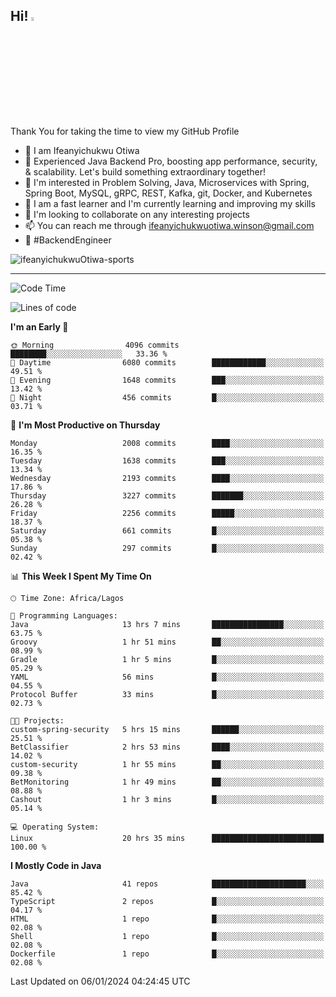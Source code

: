 <!-- BLOG-POST-LIST:START --><!-- BLOG-POST-LIST:END -->

## Hi! <img src="https://media.giphy.com/media/hvRJCLFzcasrR4ia7z/giphy.gif" width="4%"> 

Thank You for taking the time to view my GitHub Profile

- 👋 I am Ifeanyichukwu Otiwa
- 🚀 Experienced Java Backend Pro, boosting app performance, security, & scalability. Let's build something extraordinary together!
- 👀 I'm interested in Problem Solving, Java, Microservices with Spring, Spring Boot, MySQL, gRPC, REST, Kafka, git, Docker, and Kubernetes
- 🌱 I am a fast learner and I'm currently learning and improving my skills
- 💞️ I'm looking to collaborate on any interesting projects
- 📫 You can reach me through ifeanyichukwuotiwa.winson@gmail.com
- 🚀 #BackendEngineer

<p align="left" marginTop="10px"> <img src="https://komarev.com/ghpvc/?username=ifeanyichukwuOtiwa-sports&label=Profile%20views&color=0e75b6&style=for-the-badge" alt="ifeanyichukwuOtiwa-sports" /> </p>

***

<!--START_SECTION:waka-->
![Code Time](http://img.shields.io/badge/Code%20Time-2%2C076%20hrs%2015%20mins-blue)

![Lines of code](https://img.shields.io/badge/From%20Hello%20World%20I%27ve%20Written-4.5%20million%20lines%20of%20code-blue)

**I'm an Early 🐤** 

```text
🌞 Morning                4096 commits        ████████░░░░░░░░░░░░░░░░░   33.36 % 
🌆 Daytime                6080 commits        ████████████░░░░░░░░░░░░░   49.51 % 
🌃 Evening                1648 commits        ███░░░░░░░░░░░░░░░░░░░░░░   13.42 % 
🌙 Night                  456 commits         █░░░░░░░░░░░░░░░░░░░░░░░░   03.71 % 
```
📅 **I'm Most Productive on Thursday** 

```text
Monday                   2008 commits        ████░░░░░░░░░░░░░░░░░░░░░   16.35 % 
Tuesday                  1638 commits        ███░░░░░░░░░░░░░░░░░░░░░░   13.34 % 
Wednesday                2193 commits        ████░░░░░░░░░░░░░░░░░░░░░   17.86 % 
Thursday                 3227 commits        ███████░░░░░░░░░░░░░░░░░░   26.28 % 
Friday                   2256 commits        █████░░░░░░░░░░░░░░░░░░░░   18.37 % 
Saturday                 661 commits         █░░░░░░░░░░░░░░░░░░░░░░░░   05.38 % 
Sunday                   297 commits         █░░░░░░░░░░░░░░░░░░░░░░░░   02.42 % 
```


📊 **This Week I Spent My Time On** 

```text
🕑︎ Time Zone: Africa/Lagos

💬 Programming Languages: 
Java                     13 hrs 7 mins       ████████████████░░░░░░░░░   63.75 % 
Groovy                   1 hr 51 mins        ██░░░░░░░░░░░░░░░░░░░░░░░   08.99 % 
Gradle                   1 hr 5 mins         █░░░░░░░░░░░░░░░░░░░░░░░░   05.29 % 
YAML                     56 mins             █░░░░░░░░░░░░░░░░░░░░░░░░   04.55 % 
Protocol Buffer          33 mins             █░░░░░░░░░░░░░░░░░░░░░░░░   02.73 % 

🐱‍💻 Projects: 
custom-spring-security   5 hrs 15 mins       ██████░░░░░░░░░░░░░░░░░░░   25.51 % 
BetClassifier            2 hrs 53 mins       ████░░░░░░░░░░░░░░░░░░░░░   14.02 % 
custom-security          1 hr 55 mins        ██░░░░░░░░░░░░░░░░░░░░░░░   09.38 % 
BetMonitoring            1 hr 49 mins        ██░░░░░░░░░░░░░░░░░░░░░░░   08.88 % 
Cashout                  1 hr 3 mins         █░░░░░░░░░░░░░░░░░░░░░░░░   05.14 % 

💻 Operating System: 
Linux                    20 hrs 35 mins      █████████████████████████   100.00 % 
```

**I Mostly Code in Java** 

```text
Java                     41 repos            █████████████████████░░░░   85.42 % 
TypeScript               2 repos             █░░░░░░░░░░░░░░░░░░░░░░░░   04.17 % 
HTML                     1 repo              █░░░░░░░░░░░░░░░░░░░░░░░░   02.08 % 
Shell                    1 repo              █░░░░░░░░░░░░░░░░░░░░░░░░   02.08 % 
Dockerfile               1 repo              █░░░░░░░░░░░░░░░░░░░░░░░░   02.08 % 
```




 Last Updated on 06/01/2024 04:24:45 UTC
<!--END_SECTION:waka-->

<!--
<p align="center">
![trophy](https://github-profile-trophy.vercel.app/?username=ifeanyichukwuOtiwa-sports&theme=onedark) (https://github.com/ryo-ma/github-profile-trophy)
</p>
-->

<!---
ifeanyi-otiwa/ifeanyi-otiwa is a ✨ special ✨ repository because its `README.md` (this file) appears on your GitHub profile.
You can click the Preview link to take a look at your changes.
--->
